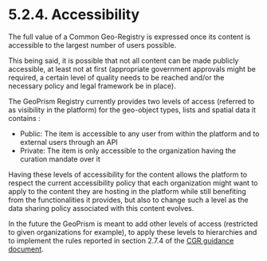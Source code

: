 # 5.2.4. Accessibility

The full value of a Common Geo-Registry is expressed once its content is accessible to the largest number of users possible.

This being said, it is possible that not all content can be made publicly accessible, at least not at first (appropriate government approvals might be required, a certain level of quality needs to be reached and/or the necessary policy and legal framework be in place).

The GeoPrism Registry currently provides two levels of access (referred to as visibility in the platform) for the geo-object types, lists and spatial data it contains :

* Public: The item is accessible to any user from within the platform and to external users through an API
* Private: The item is only accessible to the organization having the curation mandate over it

Having these levels of accessibility for the content allows the platform to respect the current accessibility policy that each organization might want to apply to the content they are hosting in the platform while still benefiting from the functionalities it provides, but also to change such a level as the data sharing policy associated with this content evolves.

In the future the GeoPrism is meant to add other levels of access (restricted to given organizations for example), to apply these levels to hierarchies and to implement the rules reported in section 2.7.4 of the [CGR guidance document](https://healthgeolab.net/DOCUMENTS/Guidance\_Common\_Geo-registry\_Ve2.pdf).
